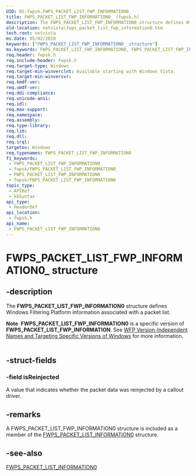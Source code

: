 ```yaml
---
UID: NS:fwpsk.FWPS_PACKET_LIST_FWP_INFORMATION0_
title: FWPS_PACKET_LIST_FWP_INFORMATION0_ (fwpsk.h)
description: The FWPS_PACKET_LIST_FWP_INFORMATION0 structure defines Windows Filtering Platform information associated with a packet list.Note  FWPS_PACKET_LIST_FWP_INFORMATION0 is a specific version of FWPS_PACKET_LIST_FWP_INFORMATION.
old-location: netvista\fwps_packet_list_fwp_information0.htm
tech.root: netvista
ms.date: 05/02/2018
keywords: ["FWPS_PACKET_LIST_FWP_INFORMATION0_ structure"]
ms.keywords: FWPS_PACKET_LIST_FWP_INFORMATION0, FWPS_PACKET_LIST_FWP_INFORMATION0 structure [Network Drivers Starting with Windows Vista], FWPS_PACKET_LIST_FWP_INFORMATION0_, fwpsk/FWPS_PACKET_LIST_FWP_INFORMATION0, netvista.fwps_packet_list_fwp_information0, wfp_ref_3_struct_3_fwps_P-Z_ae770ad6-5c74-4954-98ca-ffb23f8dcc7c.xml
req.header: fwpsk.h
req.include-header: Fwpsk.h
req.target-type: Windows
req.target-min-winverclnt: Available starting with Windows Vista.
req.target-min-winversvr: 
req.kmdf-ver: 
req.umdf-ver: 
req.ddi-compliance: 
req.unicode-ansi: 
req.idl: 
req.max-support: 
req.namespace: 
req.assembly: 
req.type-library: 
req.lib: 
req.dll: 
req.irql: 
targetos: Windows
req.typenames: FWPS_PACKET_LIST_FWP_INFORMATION0
f1_keywords:
 - FWPS_PACKET_LIST_FWP_INFORMATION0_
 - fwpsk/FWPS_PACKET_LIST_FWP_INFORMATION0_
 - FWPS_PACKET_LIST_FWP_INFORMATION0
 - fwpsk/FWPS_PACKET_LIST_FWP_INFORMATION0
topic_type:
 - APIRef
 - kbSyntax
api_type:
 - HeaderDef
api_location:
 - fwpsk.h
api_name:
 - FWPS_PACKET_LIST_FWP_INFORMATION0
---
```


# FWPS_PACKET_LIST_FWP_INFORMATION0_ structure


## -description

The <b>FWPS_PACKET_LIST_FWP_INFORMATION0</b> structure defines Windows Filtering Platform information
  associated with a packet list.
<div class="alert"><b>Note</b>  <b>FWPS_PACKET_LIST_FWP_INFORMATION0</b> is a specific version of <b>FWPS_PACKET_LIST_FWP_INFORMATION</b>. See <a href="/windows/desktop/FWP/wfp-version-independent-names-and-targeting-specific-versions-of-windows">WFP Version-Independent Names and Targeting Specific Versions of Windows</a> for more information.</div><div> </div>

## -struct-fields

### -field isReinjected

A value that indicates whether the packet data was reinjected by a callout driver.

## -remarks

A FWPS_PACKET_LIST_FWP_INFORMATION0 structure is included as a member of the 
    <a href="/windows-hardware/drivers/ddi/fwpsk/ns-fwpsk-fwps_packet_list_information0_">
    FWPS_PACKET_LIST_INFORMATION0</a> structure.

## -see-also

<a href="/windows-hardware/drivers/ddi/fwpsk/ns-fwpsk-fwps_packet_list_information0_">FWPS_PACKET_LIST_INFORMATION0</a>

